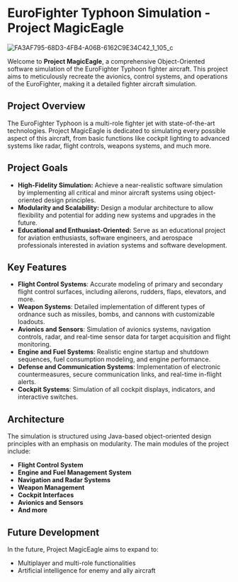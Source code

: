 # **EuroFighter Typhoon Simulation - Project MagicEagle**
![FA3AF795-68D3-4FB4-A06B-6162C9E34C42_1_105_c](https://github.com/user-attachments/assets/af17e3e6-e876-4194-b904-259435b16f33)

Welcome to **Project MagicEagle**, a comprehensive Object-Oriented software simulation of the EuroFighter Typhoon fighter aircraft. This project aims to meticulously recreate the avionics, control systems, and operations of the EuroFighter, making it a detailed fighter aircraft simulation.

## **Project Overview**
The EuroFighter Typhoon is a multi-role fighter jet with state-of-the-art technologies. Project MagicEagle is dedicated to simulating every possible aspect of this aircraft, from basic functions like cockpit lighting to advanced systems like radar, flight controls, weapons systems, and much more.

## **Project Goals**
- **High-Fidelity Simulation:** Achieve a near-realistic software simulation by implementing all critical and minor aircraft systems using object-oriented design principles.
- **Modularity and Scalability:** Design a modular architecture to allow flexibility and potential for adding new systems and upgrades in the future.
- **Educational and Enthusiast-Oriented:** Serve as an educational project for aviation enthusiasts, software engineers, and aerospace professionals interested in aviation systems and software development.

## **Key Features**
- **Flight Control Systems**: Accurate modeling of primary and secondary flight control surfaces, including ailerons, rudders, flaps, elevators, and more.
- **Weapon Systems**: Detailed implementation of different types of ordnance such as missiles, bombs, and cannons with customizable loadouts.
- **Avionics and Sensors**: Simulation of avionics systems, navigation controls, radar, and real-time sensor data for target acquisition and flight monitoring.
- **Engine and Fuel Systems**: Realistic engine startup and shutdown sequences, fuel consumption modeling, and engine performance.
- **Defense and Communication Systems**: Implementation of electronic countermeasures, secure communication links, and real-time in-flight alerts.
- **Cockpit Systems**: Simulation of all cockpit displays, indicators, and interactive switches.

## **Architecture**
The simulation is structured using Java-based object-oriented design principles with an emphasis on modularity. The main modules of the project include:
- **Flight Control System**
- **Engine and Fuel Management System**
- **Navigation and Radar Systems**
- **Weapon Management**
- **Cockpit Interfaces**
- **Avionics and Sensors**
- **And more**

## **Future Development**
In the future, Project MagicEagle aims to expand to:
- Multiplayer and multi-role functionalities
- Artificial intelligence for enemy and ally aircraft
